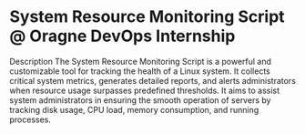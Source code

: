 # System Resource Monitoring Script @ Oragne DevOps Internship
 
Description
The System Resource Monitoring Script is a powerful and customizable tool for tracking the health of a Linux system. It collects critical system metrics, generates detailed reports, and alerts administrators when resource usage surpasses predefined thresholds.
It aims to assist system administrators in ensuring the smooth operation of servers by tracking disk usage, CPU load, memory consumption, and running processes.
